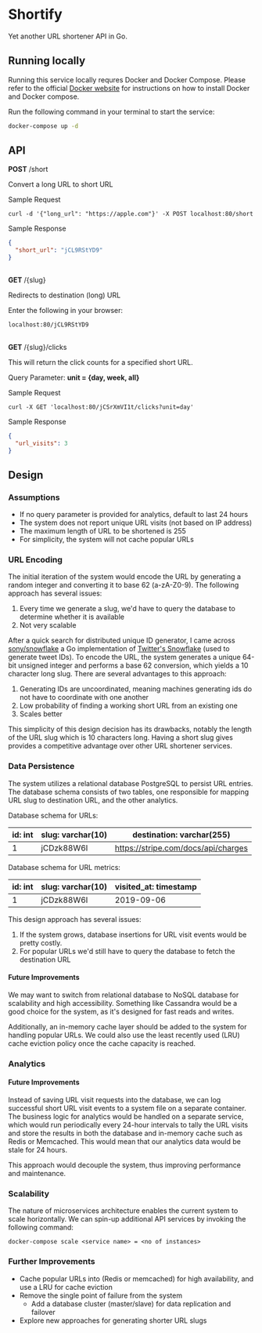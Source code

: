 # Shortify

Yet another URL shortener API in Go.

## Running locally

Running this service locally requres Docker and Docker Compose. Please refer to the official [Docker website](https://docs.docker.com/docker-for-mac/install/) for instructions on how to install Docker and Docker compose.

Run the following command in your terminal to start the service: 

```sh
docker-compose up -d
```

## API
**POST** /short

Convert a long URL to short URL

Sample Request
```
curl -d '{"long_url": "https://apple.com"}' -X POST localhost:80/short
```

Sample Response
```json
{
  "short_url": "jCL9RStYD9"
}
```
## 
**GET** /{slug}

Redirects to destination (long) URL

Enter the following in your browser:
```
localhost:80/jCL9RStYD9
```

## 
**GET** /{slug}/clicks

This will return the click counts for a specified short URL.

Query Parameter: **unit = {day, week, all}**

Sample Request
```
curl -X GET 'localhost:80/jCSrXmVI1t/clicks?unit=day'
```

Sample Response
```json
{
  "url_visits": 3
}
```
## Design
### Assumptions
- If no query parameter is provided for analytics, default to last 24 hours
- The system does not report unique URL visits (not based on IP address)
- The maximum length of URL to be shortened is 255
- For simplicity, the system will not cache popular URLs

### URL Encoding
The initial iteration of the system would encode the URL by generating a random integer and converting it to base 62 (a-zA-Z0-9). The following approach has several issues:

1. Every time we generate a slug, we'd have to query the database to determine whether it is available
2. Not very scalable

After a quick search for distributed unique ID generator, I came across [sony/snowflake](https://github.com/sony/sonyflake) a Go implementation of [Twitter's Snowflake](https://developer.twitter.com/en/docs/basics/twitter-ids.html) (used to generate tweet IDs). To encode the URL, the system generates a unique 64-bit unsigned integer and performs a base 62 conversion, which yields a 10 character long slug. There are several advantages to this approach:

1. Generating IDs are uncoordinated, meaning machines generating ids do not have to coordinate with one another
2. Low probability of finding a working short URL from an existing one
3. Scales better

This simplicity of this design decision has its drawbacks, notably the length of the URL slug which is 10 characters long. Having a short slug gives provides a competitive advantage over other URL shortener services.

### Data Persistence
The system utilizes a relational database PostgreSQL to persist URL entries. The database schema consists of two tables, one responsible for mapping URL slug to destination URL, and the other analytics. 

Database schema for URLs:

id: int | slug: varchar(10) | destination: varchar(255)
------------ | ------------- | -------------
1 | jCDzk88W6l | https://stripe.com/docs/api/charges

Database schema for URL metrics:

id: int | slug: varchar(10) | visited_at: timestamp
------------ | ------------- | -------------
1 | jCDzk88W6l | 2019-09-06

This design approach has several issues:

1. If the system grows, database insertions for URL visit events would be pretty costly.
2. For popular URLs we'd still have to query the database to fetch the destination URL

#### Future Improvements
We may want to switch from relational database to NoSQL database for scalability and high accessibility. Something like Cassandra would be a good choice for the system, as it's designed for fast reads and writes.

Additionally, an in-memory cache layer should be added to the system for handling popular URLs. We could also use the least recently used (LRU) cache eviction policy once the cache capacity is reached.

### Analytics
#### Future Improvements
Instead of saving URL visit requests into the database, we can log successful short URL visit events to a system file on a separate container. The business logic for analytics would be handled on a separate service, which would run periodically every 24-hour intervals to tally the URL visits and store the results in both the database and in-memory cache such as Redis or Memcached. This would mean that our analytics data would be stale for 24 hours.

This approach would decouple the system, thus improving performance and maintenance.

### Scalability
The nature of microservices architecture enables the current system to scale horizontally. We can spin-up additional API services by invoking the following command:

```
docker-compose scale <service name> = <no of instances>
```

### Further Improvements
- Cache popular URLs into (Redis or memcached) for high availability, and use a LRU for cache eviction
- Remove the single point of failure from the system
  - Add a database cluster (master/slave) for data replication and failover
- Explore new approaches for generating shorter URL slugs
